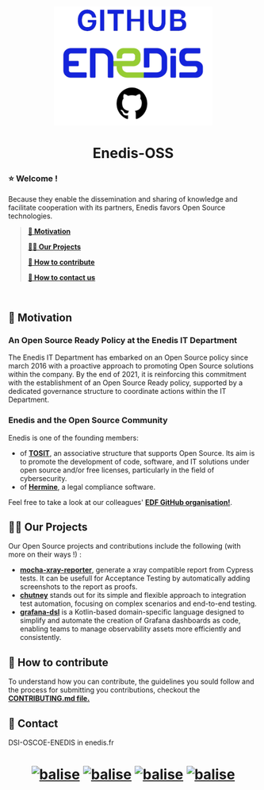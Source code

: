 <h1 align="center">
<br>
<img src="https://github.com/Enedis-OSS/.github/blob/main/profile/Images%20ReadMe/enedislogo.png" align="center"
     alt="Enedis-OSS" width="320" height="240">
</h1>
<h1 align="center">Enedis-OSS</h1>



### ⭐ Welcome !
Because they enable the dissemination and sharing of knowledge and facilitate cooperation with its partners, Enedis favors Open Source technologies.

>  **[🎯 Motivation](#Motivation)**
> 
>  **[👊🏻 Our Projects](#Ourproject)**
> 
>  **[🤲 How to contribute](#Howtocontribute)**
> 
>  **[📧 How to contact us](#Contact)**

<br>

## 🎯 Motivation  <a id="Motivation"></a>
### An Open Source Ready Policy at the Enedis IT Department
The Enedis IT Department has embarked on an Open Source policy since march 2016 with a proactive approach to promoting Open Source solutions within the company. By the end of 2021, it is reinforcing this commitment with the establishment of an Open Source Ready policy, supported by a dedicated governance structure to coordinate actions within the IT Department.

### Enedis and the Open Source Community
Enedis is one of the founding members:
    
- of [**TOSIT**](https://tosit.fr/), an associative structure that supports Open Source. Its aim is to promote the development of code, software, and IT solutions under open source and/or free licenses, particularly in the field of cybersecurity.  
- of [**Hermine**](https://gitlab.com/hermine-project/hermine), a legal compliance software.

Feel free to take a look at our colleagues' [**EDF GitHub organisation!**](https://github.com/groupe-edf). 

## 👊🏻 Our Projects  <a id="Ourproject"></a>
Our Open Source projects and contributions include the following (with more on their ways !) :

- [**mocha-xray-reporter**](https://github.com/Enedis-OSS/mocha-xray-reporter), generate a xray compatible report from Cypress tests. It can be usefull for Acceptance Testing by automatically adding screenshots to the report as proofs.
- [**chutney**](https://github.com/Enedis-OSS/chutney) stands out for its simple and flexible approach to integration test automation, focusing on complex scenarios and end-to-end testing.
- [**grafana-dsl**](https://github.com/Enedis-OSS/grafana-dsl) is a Kotlin-based domain-specific language designed to simplify and automate the creation of Grafana dashboards as code, enabling teams to manage observability assets more efficiently and consistently.

## 🤲 How to contribute <a id="Howtocontribute"></a>

To understand how you can contribute, the guidelines you sould follow and the process for submitting you contributions, checkout the [**CONTRIBUTING.md file.**](https://github.com/Enedis-OSS/.github/blob/main/profile/CONTRIBUTING.md)

## 📧 Contact <a id="Contact"></a>
DSI-OSCOE-ENEDIS in enedis.fr

<h1 align="center">
     
[![balise](https://img.shields.io/badge/Facebook-1877F2?style=for-the-badge&logo=facebook&logoColor=white)](https://www.facebook.com/Enedis.officiel/)
[![balise](https://img.shields.io/badge/Instagram-E4405F?style=for-the-badge&logo=instagram&logoColor=white)](https://www.instagram.com/enedis.officiel/)
[![balise](https://img.shields.io/badge/LinkedIn-0077B5?style=for-the-badge&logo=linkedin&logoColor=white)](https://www.linkedin.com/company/enedis)
[![balise](https://img.shields.io/badge/YouTube-FF0000?style=for-the-badge&logo=youtube&logoColor=white)](https://www.youtube.com/@EnedisOfficiel)
</h1>
